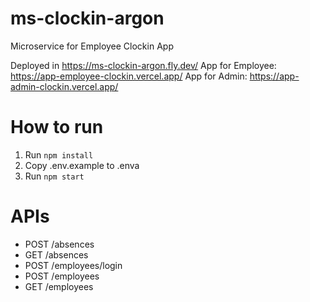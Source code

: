 # ms-clockin-argon
Microservice for Employee Clockin App

Deployed in https://ms-clockin-argon.fly.dev/
App for Employee: https://app-employee-clockin.vercel.app/
App for Admin: https://app-admin-clockin.vercel.app/

# How to run
1. Run `npm install`
2. Copy .env.example to .enva
3. Run `npm start`

# APIs

- POST /absences
- GET /absences
- POST /employees/login
- POST /employees
- GET /employees
